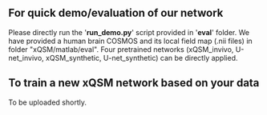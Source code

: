 ## For quick demo/evaluation of our network
Please directly run the '**run_demo.py**' script provided in '**eval**' folder. We have provided a human brain COSMOS and its local field map (.nii files) in folder "xQSM/matlab/eval". Four pretrained networks (xQSM_invivo, U-net_invivo, xQSM_synthetic, U-net_synthetic) can be directly applied.

## To train a new xQSM network based on your data
To be uploaded shortly. 
